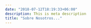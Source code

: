 ```yaml
---
date: "2018-07-12T18:19:33+06:00"
description: This is meta description
title: "Sobre Nosotros..."
---
```


